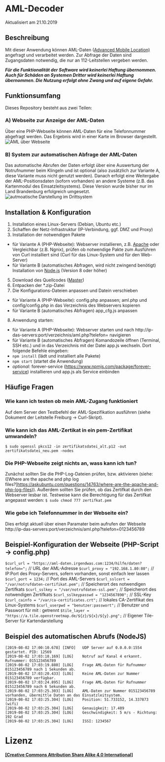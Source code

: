 # AML-Decoder
Aktualisiert am 21.10.2019

## Beschreibung
Mit dieser Anwendung können AML-Daten ([Advanced Mobile Location)](https://de.wikipedia.org/wiki/Advanced_Mobile_Location) angefragt und verarbeitet werden. Zur Abfrage der Daten sind Zugangsdaten notwendig, die nur an 112-Leitstellen vergeben werden.

**_Für die Funktionalität der Software wird keinerlei Haftung übernommen. Auch für Schäden an Systemen Dritter wird keinerlei Haftung übernommen.
Die Nutzung erfolgt ohne Zwang und auf eigene Gefahr._**

## Funktionsumfang
Dieses Repository besteht aus zwei Teilen:

### A) Webseite zur Anzeige der AML-Daten 
Über eine PHP-Webseite können AML-Daten für eine Telefonnummer abgefragt werden. 
Das Ergebnis wird in einer Karte im Browser dargestellt.
![AML über Webseite](https://user-images.githubusercontent.com/19272095/67205616-5ee17a00-f410-11e9-8b5c-5aefdd651def.png)

### B) System zur automatischen Abfrage der AML-Daten
Das automatische Abrufen der Daten erfolgt über eine Auswertung der Notrufnummer beim Klingeln und ist optional (also zusätzlich zur Variante A, diese Variante muss nicht genutzt werden). Danach erfolgt eine Weitergabe der AML-Positionsdaten (soforn vorhanden) an andere Systeme (z.B. das Kartenmodul des Einsatzleitsystems). Diese Version wurde bisher nur im Land Brandenburg erfolgreich umgesetzt.
![autmoatische Darstellung im Drittsystem](https://user-images.githubusercontent.com/19272095/67206072-3c9c2c00-f411-11e9-8410-b60b3bd8cd32.png)

## Installation & Konfiguration
 1. Installation eines Linux-Servers (Debian, Ubuntu etc.)
 2. Schaffen der Netz-Infrastruktur (IP-Verbindung, ggf. DMZ und Proxy)
 3. Installation der notwendigen Pakete
 - für Variante A (PHP-Webseite):
    Webserver installieren, z.B. [Apache](https://httpd.apache.org/) oder Vergleichbar (z.B. Ngnix), prüfen ob notwendige Pakte zum Ausführen von Curl installiert sind (Curl für das Linux-System und für den Web-Server)
 - für Variante B (automatisches Abfragen, wird nicht zwingend benötigt)
    Installation von [Node.js](https://nodejs.org/) (Version 8 oder höher)
 5. Download des Quellcodes ([Master](https://github.com/Robert-112/AML_Auswerter/archive/master.zip))
 6. Entpacken der *.zip-Datei
 7. Die Konfigurations-Dateien anpassen und Datein verschieben
 - für Variante A (PHP-Webseite):
    config.php anpassen; aml.php und config/config.php in das Verzeichnis des Webservers kopieren
 - für Variante B (automatisches Abfragen)
    app_cfg.js anpassen
 8. Anwendung starten:
  - für Variante A (PHP-Webseite):
    Webserver starten und nach http://ip-das-servers:port/verzeichnis/aml.php?telefon= navigieren
 - für Variante B (automatisches Abfragen)
    Komandozeile öffnen (Terminal, SSH etc.) und in das Verzeichnis mit der Datei app.js wechseln. Dort folgende Befehle eingeben:
 - `npm install` (lädt und installiert alle Pakete)
 - `npm start` (startet die Anwendung)
 - *optional:* forever-service (https://www.npmjs.com/package/forever-service) installieren und app.js als Service einbinden

## Häufige Fragen

### Wie kann ich testen ob mein AML-Zugang funktioniert
Auf dem Server den Testbefehl der AML-Spezifikation ausführen (siehe Dokument der Leitstelle Freiburg -> Curl-Skript).

### Wie kann ich das AML-Zertikat in ein pem-Zertifikat umwandeln?
```$ sudo openssl pkcs12 -in zertifikatsdatei_alt.p12 -out zertifikatsdatei_neu.pem -nodes```

### Die PHP-Webseite zeigt nichts an, wass kann ich tun?
Zunächst sollten Sie die PHP-Log-Dateien prüfen, bzw. aktivieren (siehe: ([Where are the apache and php log files?]https://askubuntu.com/questions/14763/where-are-the-apache-and-php-log-files)).
Außerdem sollten Sie prüfen, ob das Zertifkat durch den Webserver lesbar ist. Testweise kann die Berechtigung für das Zertifkat angepasst werden:
```$ sudo chmod 777 zertifkat.pem```

### Wie gebe ich Telefonnummer in der Webseite ein?
Dies erfolgt aktuell über einen Paramater beim aufrufen der Webseite http://ip-das-servers:port/verzeichnis/aml.php?telefon=0123456789

## Beispiel-Konfiguration der Webseite (PHP-Script -> config.php)
```$curl_url = "https://aml-daten.irgendwas.com:1234/hilfe/daten?telefon=";``` // URL der AML-Adresse
```$curl_proxy = "192.168.1.80:80";``` // IP:Port des Proxy-Servers, sofern vorhanden, sonst einfach leer lassen
```$curl_port = 1234;``` // Port des AML-Servers
```$curl_sslcert = "/var/notrufdaten-certifikat.pem";``` // Speicherort des notwendigen Zertifkats
```$curl_sslkey = "/var/notrufdaten-ssl.pem";``` // Speicherort des notwendigen Zertifkats
```$curl_sslkeypasswd = "1234567890";``` // SSL-Key
```$curl_cainfo = "/var/ca-certificates.crt";``` // lokales CA-Zertifikat des Linux-Systems
```$curl_userpwd = "benutzer:passwort";``` // Benutzer und Passwort für mit : getrennt
```$tile_layer = "https://a.tile.openstreetmap.de/${z}/${x}/${y}.png";``` // Eigener Tile-Server für Kartendarstellung

## Beispiel des automatischen Abrufs (NodeJS)
```
[2019-08-02 17:00:10.678] [INFO]   UDP Server auf 0.0.0.0:1554 gestartet. PID: 12569
[2019-08-02 17:03:18.169] [LOG]    Notruf auf Kanal 4 erkannt. Rufnummer: 015123456789
[2019-08-02 17:03:19.880] [LOG]    Frage AML-Daten für Rufnummer 015123456789 nach 1 Sekunden ab.
[2019-08-02 17:03:20.433] [LOG]    Keine AML-Daten zur Nummer 015123456789 verfügbar.
[2019-08-02 17:03:24.895] [LOG]    Frage AML-Daten für Rufnummer 015123456789 nach 6 Sekunden ab.
[2019-08-02 17:03:25.303] [LOG]    AML-Daten zur Nummer 015123456789 vorhanden, übermittle Daten an das Einsatzleitsystem.
[2019-08-02 17:03:25.304] [LOG]    Position: 51.733152, 14.337873 (wifi)
[2019-08-02 17:03:25.304] [LOG]    Genauigkeit: 17.489
[2019-08-02 17:03:25.304] [LOG]    Geschwindigkeit: 5 m/s - Richtung: 192 Grad
[2019-08-02 17:03:25.304] [LOG]    ISSI: 1234567
```

# Lizenz
#### [\[Creative Commons Attribution Share Alike 4.0 International\]](https://github.com/Robert-112/Wachalarm-IP-Web/blob/master/LICENSE.md)
